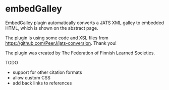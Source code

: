 # embedGalley
EmbedGalley plugin automatically converts a JATS XML galley to embedded HTML, which is shown on the abstract page.

The plugin is using some code and XSL files from https://github.com/PeerJ/jats-conversion. Thank you!

The plugin was created by The Federation of Finnish Learned Societies.

TODO
- support for other citation formats
- allow custom CSS
- add back links to references

